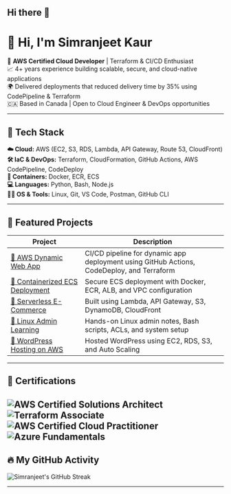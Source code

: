 ## Hi there 👋
# 👋 Hi, I'm Simranjeet Kaur

🚀 **AWS Certified Cloud Developer** | Terraform & CI/CD Enthusiast  
📈 4+ years experience building scalable, secure, and cloud-native applications  
🌍 Delivered deployments that reduced delivery time by 35% using CodePipeline & Terraform  
🇨🇦 Based in Canada | Open to Cloud Engineer & DevOps opportunities  

---

## 🧰 Tech Stack

**☁️ Cloud:** AWS (EC2, S3, RDS, Lambda, API Gateway, Route 53, CloudFront)  
**🛠️ IaC & DevOps:** Terraform, CloudFormation, GitHub Actions, AWS CodePipeline, CodeDeploy  
**🐳 Containers:** Docker, ECR, ECS  
**💻 Languages:** Python, Bash, Node.js  
**🧑‍💻 OS & Tools:** Linux, Git, VS Code, Postman, GitHub CLI  

---

## 🚀 Featured Projects

| Project | Description |
|--------|-------------|
| [🔗 AWS Dynamic Web App](https://github.com/Simran-Kaur1996/AWS-Dynamic-Web-App) | CI/CD pipeline for dynamic app deployment using GitHub Actions, CodeDeploy, and Terraform |
| [🔗 Containerized ECS Deployment](https://github.com/Simran-Kaur1996/docker-ecr-ecs-deployment) | Secure ECS deployment with Docker, ECR, ALB, and VPC configuration |
| [🔗 Serverless E-Commerce](https://github.com/Simran-Kaur1996/cloud-cart) | Built using Lambda, API Gateway, S3, DynamoDB, CloudFront |
| [🔗 Linux Admin Learning](https://github.com/Simran-Kaur1996/Linux-Admin-Learning) | Hands-on Linux admin notes, Bash scripts, ACLs, and system setup |
| [🔗 WordPress Hosting on AWS](https://github.com/Simran-Kaur1996/wordpress-aws-hosting) | Hosted WordPress using EC2, RDS, S3, and Auto Scaling |

---

## 📜 Certifications

![AWS Certified Solutions Architect](https://img.shields.io/badge/AWS-Solutions_Architect_Associate-yellow?style=for-the-badge&logo=amazonaws)
![Terraform Associate](https://img.shields.io/badge/Terraform-Associate-623CE4?style=for-the-badge&logo=terraform)
![AWS Certified Cloud Practitioner](https://img.shields.io/badge/AWS-Cloud_Practitioner-FF9900?style=for-the-badge&logo=amazonaws)
![Azure Fundamentals](https://img.shields.io/badge/Microsoft-Azure_Fundamentals-0078D4?style=for-the-badge&logo=microsoftazure)
---

## 🔥 My GitHub Activity

![Simranjeet's GitHub Streak](https://streak-stats.demolab.com?user=Simran-Kaur1996&theme=default)

---
